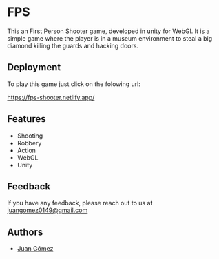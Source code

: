 # FPS

This an First Person Shooter game, developed in unity for WebGl.
It is a simple game where the player is in a museum environment to steal a big diamond killing the guards and hacking doors.



## Deployment
To play this game just click on the folowing url:

https://fps-shooter.netlify.app/


## Features

- Shooting
- Robbery
- Action
- WebGL
- Unity


## Feedback

If you have any feedback, please reach out to us at juangomez0149@gmail.com


## Authors

- [Juan Gómez](https://github.com/JuanJoseGomezR)

